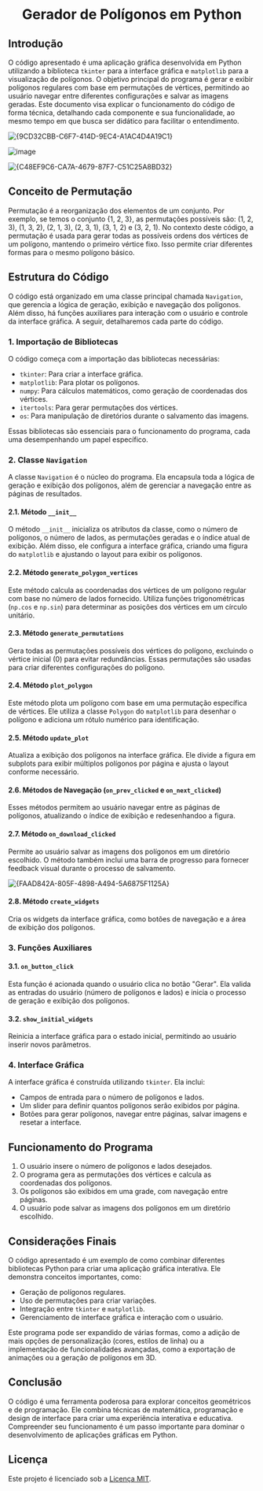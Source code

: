 <h1 align = "center"> Gerador de Polígonos em Python </h1>

## **Introdução**

O código apresentado é uma aplicação gráfica desenvolvida em Python utilizando a biblioteca `tkinter` para a interface gráfica e `matplotlib` para a visualização de polígonos. O objetivo principal do programa é gerar e exibir polígonos regulares com base em permutações de vértices, permitindo ao usuário navegar entre diferentes configurações e salvar as imagens geradas. Este documento visa explicar o funcionamento do código de forma técnica, detalhando cada componente e sua funcionalidade, ao mesmo tempo em que busca ser didático para facilitar o entendimento.

![{9CD32CBB-C6F7-414D-9EC4-A1AC4D4A19C1}](https://github.com/user-attachments/assets/bbea152d-9a54-45f7-95d9-90ae1de1ea34)

![image](https://github.com/user-attachments/assets/e63b7bb9-7a01-40c9-9f23-2f96c54f9775)

![{C48EF9C6-CA7A-4679-87F7-C51C25A8BD32}](https://github.com/user-attachments/assets/f9feb3a7-bd31-4404-a7e3-606cc5f3ce91)


## **Conceito de Permutação**

Permutação é a reorganização dos elementos de um conjunto. Por exemplo, se temos o conjunto {1, 2, 3}, as permutações possíveis são: (1, 2, 3), (1, 3, 2), (2, 1, 3), (2, 3, 1), (3, 1, 2) e (3, 2, 1). No contexto deste código, a permutação é usada para gerar todas as possíveis ordens dos vértices de um polígono, mantendo o primeiro vértice fixo. Isso permite criar diferentes formas para o mesmo polígono básico.

## **Estrutura do Código**

O código está organizado em uma classe principal chamada `Navigation`, que gerencia a lógica de geração, exibição e navegação dos polígonos. Além disso, há funções auxiliares para interação com o usuário e controle da interface gráfica. A seguir, detalharemos cada parte do código.


### **1. Importação de Bibliotecas**

O código começa com a importação das bibliotecas necessárias:

- `tkinter`: Para criar a interface gráfica.
- `matplotlib`: Para plotar os polígonos.
- `numpy`: Para cálculos matemáticos, como geração de coordenadas dos vértices.
- `itertools`: Para gerar permutações dos vértices.
- `os`: Para manipulação de diretórios durante o salvamento das imagens.

Essas bibliotecas são essenciais para o funcionamento do programa, cada uma desempenhando um papel específico.

### **2. Classe `Navigation`**

A classe `Navigation` é o núcleo do programa. Ela encapsula toda a lógica de geração e exibição dos polígonos, além de gerenciar a navegação entre as páginas de resultados.

#### **2.1. Método `__init__`**

O método `__init__` inicializa os atributos da classe, como o número de polígonos, o número de lados, as permutações geradas e o índice atual de exibição. Além disso, ele configura a interface gráfica, criando uma figura do `matplotlib` e ajustando o layout para exibir os polígonos.

#### **2.2. Método `generate_polygon_vertices`**

Este método calcula as coordenadas dos vértices de um polígono regular com base no número de lados fornecido. Utiliza funções trigonométricas (`np.cos` e `np.sin`) para determinar as posições dos vértices em um círculo unitário.

#### **2.3. Método `generate_permutations`**

Gera todas as permutações possíveis dos vértices do polígono, excluindo o vértice inicial (0) para evitar redundâncias. Essas permutações são usadas para criar diferentes configurações do polígono.

#### **2.4. Método `plot_polygon`**

Este método plota um polígono com base em uma permutação específica de vértices. Ele utiliza a classe `Polygon` do `matplotlib` para desenhar o polígono e adiciona um rótulo numérico para identificação.

#### **2.5. Método `update_plot`**

Atualiza a exibição dos polígonos na interface gráfica. Ele divide a figura em subplots para exibir múltiplos polígonos por página e ajusta o layout conforme necessário.

#### **2.6. Métodos de Navegação (`on_prev_clicked` e `on_next_clicked`)**

Esses métodos permitem ao usuário navegar entre as páginas de polígonos, atualizando o índice de exibição e redesenhandoo a figura.

#### **2.7. Método `on_download_clicked`**

Permite ao usuário salvar as imagens dos polígonos em um diretório escolhido. O método também inclui uma barra de progresso para fornecer feedback visual durante o processo de salvamento.

![{FAAD842A-805F-4898-A494-5A6875F1125A}](https://github.com/user-attachments/assets/d331181f-9fba-4523-95ca-e6094fa56621)


#### **2.8. Método `create_widgets`**

Cria os widgets da interface gráfica, como botões de navegação e a área de exibição dos polígonos.

### **3. Funções Auxiliares**

#### **3.1. `on_button_click`**

Esta função é acionada quando o usuário clica no botão "Gerar". Ela valida as entradas do usuário (número de polígonos e lados) e inicia o processo de geração e exibição dos polígonos.

#### **3.2. `show_initial_widgets`**

Reinicia a interface gráfica para o estado inicial, permitindo ao usuário inserir novos parâmetros.

### **4. Interface Gráfica**

A interface gráfica é construída utilizando `tkinter`. Ela inclui:

- Campos de entrada para o número de polígonos e lados.
- Um slider para definir quantos polígonos serão exibidos por página.
- Botões para gerar polígonos, navegar entre páginas, salvar imagens e resetar a interface.

## **Funcionamento do Programa**

1. O usuário insere o número de polígonos e lados desejados.
2. O programa gera as permutações dos vértices e calcula as coordenadas dos polígonos.
3. Os polígonos são exibidos em uma grade, com navegação entre páginas.
4. O usuário pode salvar as imagens dos polígonos em um diretório escolhido.

## **Considerações Finais**

O código apresentado é um exemplo de como combinar diferentes bibliotecas Python para criar uma aplicação gráfica interativa. Ele demonstra conceitos importantes, como:

- Geração de polígonos regulares.
- Uso de permutações para criar variações.
- Integração entre `tkinter` e `matplotlib`.
- Gerenciamento de interface gráfica e interação com o usuário.

Este programa pode ser expandido de várias formas, como a adição de mais opções de personalização (cores, estilos de linha) ou a implementação de funcionalidades avançadas, como a exportação de animações ou a geração de polígonos em 3D.


## **Conclusão**

O código é uma ferramenta poderosa para explorar conceitos geométricos e de programação. Ele combina técnicas de matemática, programação e design de interface para criar uma experiência interativa e educativa. Compreender seu funcionamento é um passo importante para dominar o desenvolvimento de aplicações gráficas em Python.



## Licença

Este projeto é licenciado sob a [Licença MIT](LICENSE).
